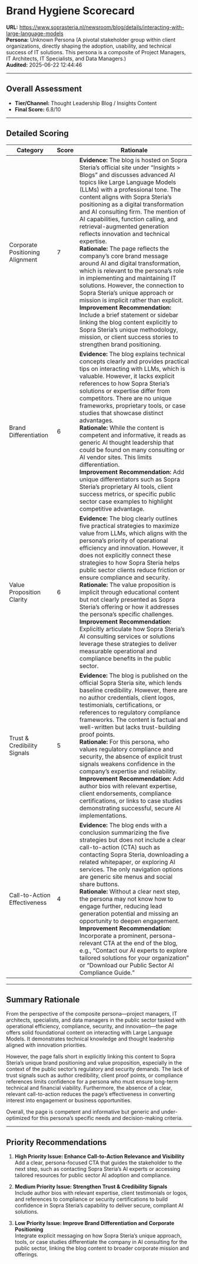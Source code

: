 # Brand Hygiene Scorecard

**URL:** https://www.soprasteria.nl/newsroom/blog/details/interacting-with-large-language-models  
**Persona:** Unknown Persona (A pivotal stakeholder group within client organizations, directly shaping the adoption, usability, and technical success of IT solutions. This persona is a composite of Project Managers, IT Architects, IT Specialists, and Data Managers.)  
**Audited:** 2025-06-22 12:44:46

---

## Overall Assessment

- **Tier/Channel:** Thought Leadership Blog / Insights Content  
- **Final Score:** 6.8/10

---

## Detailed Scoring

| Category                  | Score | Rationale                                                                                                                                                                                                                                                                                                                                                                                        |
|---------------------------|-------|--------------------------------------------------------------------------------------------------------------------------------------------------------------------------------------------------------------------------------------------------------------------------------------------------------------------------------------------------------------------------------------------------|
| Corporate Positioning Alignment | 7     | **Evidence:** The blog is hosted on Sopra Steria’s official site under “Insights > Blogs” and discusses advanced AI topics like Large Language Models (LLMs) with a professional tone. The content aligns with Sopra Steria’s positioning as a digital transformation and AI consulting firm. The mention of AI capabilities, function calling, and retrieval-augmented generation reflects innovation and technical expertise. <br> **Rationale:** The page reflects the company’s core brand message around AI and digital transformation, which is relevant to the persona’s role in implementing and maintaining IT solutions. However, the connection to Sopra Steria’s unique approach or mission is implicit rather than explicit. <br> **Improvement Recommendation:** Include a brief statement or sidebar linking the blog content explicitly to Sopra Steria’s unique methodology, mission, or client success stories to strengthen brand positioning. |
| Brand Differentiation      | 6     | **Evidence:** The blog explains technical concepts clearly and provides practical tips on interacting with LLMs, which is valuable. However, it lacks explicit references to how Sopra Steria’s solutions or expertise differ from competitors. There are no unique frameworks, proprietary tools, or case studies that showcase distinct advantages. <br> **Rationale:** While the content is competent and informative, it reads as generic AI thought leadership that could be found on many consulting or AI vendor sites. This limits differentiation. <br> **Improvement Recommendation:** Add unique differentiators such as Sopra Steria’s proprietary AI tools, client success metrics, or specific public sector case examples to highlight competitive advantage. |
| Value Proposition Clarity | 6     | **Evidence:** The blog clearly outlines five practical strategies to maximize value from LLMs, which aligns with the persona’s priority of operational efficiency and innovation. However, it does not explicitly connect these strategies to how Sopra Steria helps public sector clients reduce friction or ensure compliance and security. <br> **Rationale:** The value proposition is implicit through educational content but not clearly presented as Sopra Steria’s offering or how it addresses the persona’s specific challenges. <br> **Improvement Recommendation:** Explicitly articulate how Sopra Steria’s AI consulting services or solutions leverage these strategies to deliver measurable operational and compliance benefits in the public sector. |
| Trust & Credibility Signals | 5     | **Evidence:** The blog is published on the official Sopra Steria site, which lends baseline credibility. However, there are no author credentials, client logos, testimonials, certifications, or references to regulatory compliance frameworks. The content is factual and well-written but lacks trust-building proof points. <br> **Rationale:** For this persona, who values regulatory compliance and security, the absence of explicit trust signals weakens confidence in the company’s expertise and reliability. <br> **Improvement Recommendation:** Add author bios with relevant expertise, client endorsements, compliance certifications, or links to case studies demonstrating successful, secure AI implementations. |
| Call-to-Action Effectiveness | 4     | **Evidence:** The blog ends with a conclusion summarizing the five strategies but does not include a clear call-to-action (CTA) such as contacting Sopra Steria, downloading a related whitepaper, or exploring AI services. The only navigation options are generic site menus and social share buttons. <br> **Rationale:** Without a clear next step, the persona may not know how to engage further, reducing lead generation potential and missing an opportunity to deepen engagement. <br> **Improvement Recommendation:** Incorporate a prominent, persona-relevant CTA at the end of the blog, e.g., “Contact our AI experts to explore tailored solutions for your organization” or “Download our Public Sector AI Compliance Guide.” |

---

## Summary Rationale

From the perspective of the composite persona—project managers, IT architects, specialists, and data managers in the public sector tasked with operational efficiency, compliance, security, and innovation—the page offers solid foundational content on interacting with Large Language Models. It demonstrates technical knowledge and thought leadership aligned with innovation priorities.

However, the page falls short in explicitly linking this content to Sopra Steria’s unique brand positioning and value proposition, especially in the context of the public sector’s regulatory and security demands. The lack of trust signals such as author credibility, client proof points, or compliance references limits confidence for a persona who must ensure long-term technical and financial viability. Furthermore, the absence of a clear, relevant call-to-action reduces the page’s effectiveness in converting interest into engagement or business opportunities.

Overall, the page is competent and informative but generic and under-optimized for this persona’s specific needs and decision-making criteria.

---

## Priority Recommendations

1. **High Priority Issue: Enhance Call-to-Action Relevance and Visibility**  
   Add a clear, persona-focused CTA that guides the stakeholder to the next step, such as contacting Sopra Steria’s AI experts or accessing tailored resources for public sector AI adoption and compliance.

2. **Medium Priority Issue: Strengthen Trust & Credibility Signals**  
   Include author bios with relevant expertise, client testimonials or logos, and references to compliance or security certifications to build confidence in Sopra Steria’s capability to deliver secure, compliant AI solutions.

3. **Low Priority Issue: Improve Brand Differentiation and Corporate Positioning**  
   Integrate explicit messaging on how Sopra Steria’s unique approach, tools, or case studies differentiate the company in AI consulting for the public sector, linking the blog content to broader corporate mission and offerings.